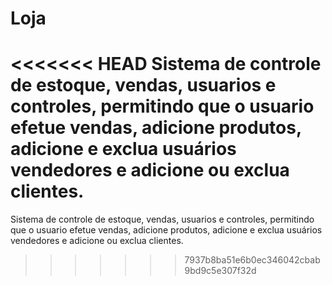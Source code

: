 # Loja


<<<<<<< HEAD
Sistema de controle de estoque, vendas, usuarios e controles, permitindo que o usuario efetue vendas, adicione produtos, adicione e exclua usuários vendedores e adicione ou exclua clientes.
=======
Sistema de controle de estoque, vendas, usuarios e controles, permitindo que o usuario efetue vendas, adicione produtos, adicione e exclua usuários vendedores e adicione ou exclua clientes.

>>>>>>> 7937b8ba51e6b0ec346042cbab9bd9c5e307f32d

